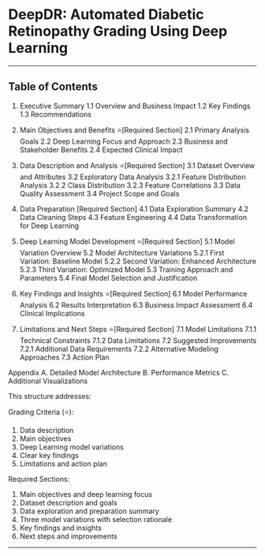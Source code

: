 # DeepDR: Automated Diabetic Retinopathy Grading Using Deep Learning

-------------------------------

## Table of Contents

1. Executive Summary
   1.1 Overview and Business Impact
   1.2 Key Findings
   1.3 Recommendations

2. Main Objectives and Benefits ⭐[Required Section]
   2.1 Primary Analysis Goals
   2.2 Deep Learning Focus and Approach
   2.3 Business and Stakeholder Benefits
   2.4 Expected Clinical Impact

3. Data Description and Analysis ⭐[Required Section]
   3.1 Dataset Overview and Attributes
   3.2 Exploratory Data Analysis
      3.2.1 Feature Distribution Analysis
      3.2.2 Class Distribution
      3.2.3 Feature Correlations
   3.3 Data Quality Assessment
   3.4 Project Scope and Goals

4. Data Preparation [Required Section]
   4.1 Data Exploration Summary
   4.2 Data Cleaning Steps
   4.3 Feature Engineering
   4.4 Data Transformation for Deep Learning

5. Deep Learning Model Development ⭐[Required Section]
   5.1 Model Variation Overview
   5.2 Model Architecture Variations
      5.2.1 First Variation: Baseline Model
      5.2.2 Second Variation: Enhanced Architecture
      5.2.3 Third Variation: Optimized Model
   5.3 Training Approach and Parameters
   5.4 Final Model Selection and Justification

6. Key Findings and Insights ⭐[Required Section]
   6.1 Model Performance Analysis
   6.2 Results Interpretation
   6.3 Business Impact Assessment
   6.4 Clinical Implications

7. Limitations and Next Steps ⭐[Required Section]
   7.1 Model Limitations
      7.1.1 Technical Constraints
      7.1.2 Data Limitations
   7.2 Suggested Improvements
      7.2.1 Additional Data Requirements
      7.2.2 Alternative Modeling Approaches
   7.3 Action Plan

Appendix
A. Detailed Model Architecture
B. Performance Metrics
C. Additional Visualizations

This structure addresses:

Grading Criteria (⭐):
1. Data description
2. Main objectives
3. Deep Learning model variations
4. Clear key findings
5. Limitations and action plan

Required Sections:
1. Main objectives and deep learning focus
2. Dataset description and goals
3. Data exploration and preparation summary
4. Three model variations with selection rationale
5. Key findings and insights
6. Next steps and improvements

---------------------------------


